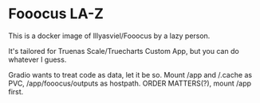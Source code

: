# Fooocus LA-Z
This is a docker image of lllyasviel/Fooocus by a lazy person.

It's tailored for Truenas Scale/Truecharts Custom App, but you can do whatever I guess.

Gradio wants to treat code as data, let it be so.
Mount /app and /.cache as PVC, /app/fooocus/outputs as hostpath.
ORDER MATTERS(?), mount /app first.
